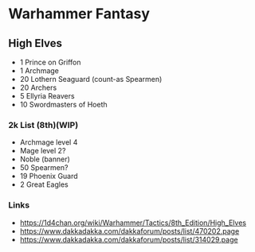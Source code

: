 # Warhammer Fantasy

## High Elves
- 1 Prince on Griffon
- 1 Archmage
- 20 Lothern Seaguard (count-as Spearmen)
- 20 Archers
- 5 Ellyria Reavers
- 10 Swordmasters of Hoeth

### 2k List (8th)(WIP)
- Archmage level 4
- Mage level 2?
- Noble (banner)
- 50 Spearmen?
- 19 Phoenix Guard
- 2 Great Eagles

### Links
- https://1d4chan.org/wiki/Warhammer/Tactics/8th_Edition/High_Elves
- https://www.dakkadakka.com/dakkaforum/posts/list/470202.page
- https://www.dakkadakka.com/dakkaforum/posts/list/314029.page
